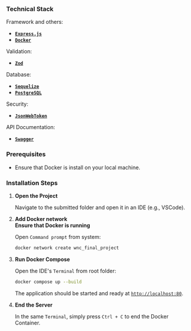 ### Technical Stack

Framework and others:
- **[`Express.js`](https://expressjs.com)**
- **[`Docker`](https://www.docker.com)**

Validation:
- **[`Zod`](https://zod.dev)**

Database:
- **[`Sequelize`](https://sequelize.org)**
- **[`PostgreSQL`](https://www.postgresql.org)**

Security:
- **[`JsonWebToken`](https://www.npmjs.com/package/jsonwebtoken)**

API Documentation:
- **[`Swagger`](https://swagger.io)**

### Prerequisites

- Ensure that Docker is install on your local machine.

### Installation Steps
1. **Open the Project**  

    Navigate to the submitted folder and open it in an IDE   (e.g., VSCode).
2. **Add Docker network**  
   **Ensure that Docker is running**

    Open  `Command prompt` from system:
    ```bash
    docker network create wnc_final_project
    ```


3. **Run Docker Compose**  

    Open the IDE's `Terminal` from root folder:
    ```bash
    docker compose up --build
    ```

    The application should be started and ready at   [`http://localhost:80`](http://localhost:80).

4. **End the Server**

    In the same `Terminal`, simply press `Ctrl + C` to end the Docker Container.
